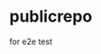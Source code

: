 # publicrepo
for e2e test



































































































































































































































































































































































































































































































































































































































































































































































































































































































































































































































































































































































































































































































































































































































































































































































































































































































































































































































































































































































































































































































































































































































































































































































































































































































































































































































































































































































































































































































































































































































































































































































































































































































































































































































































































































































































































































































































































































































































































































































































































































































































































































































































































































































































































































































































































































































































































































































































































































































































































































































































